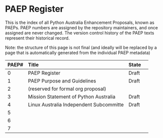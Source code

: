 # PAEP Register

This is the index of all Python Australia Enhancement Proposals, known as PAEPs.
PAEP numbers are assigned by the repository maintainers, and once assigned are never changed.
The version control history of the PAEP texts represent their historical record.

Note: the structure of this page is not final (and ideally will be replaced by a page
that is automatically generated from the individual PAEP metadata)


| PAEP\# | Title                                   | State    |     |
| :----- | :-------------------------------------- | :------- | :-- |
| 0      | PAEP Register                           | Draft    |     |
| 1      | PAEP Purpose and Guidelines             | Draft    |     |
| 2      | (reserved for formal org proposal)      |          |     |
| 3      | Mission Statement of Python Australia   | Draft    |     |
| 4      | Linux Australia Independent Subcommitte | Draft    |     |
| 5      |                                         |          |     |
| 6      |                                         |          |     |
| 7      |                                         |          |     |

